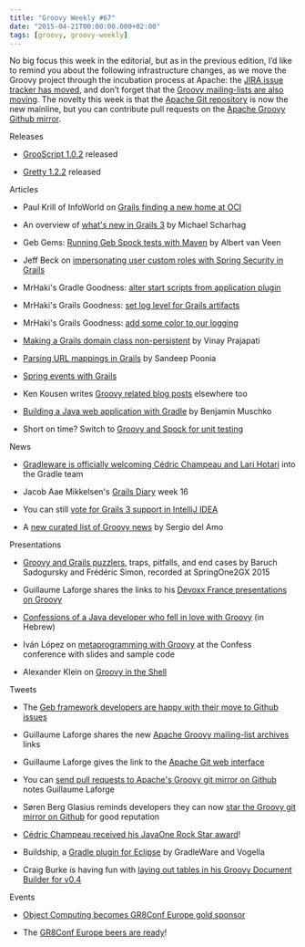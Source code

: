 ```yaml
---
title: "Groovy Weekly #67"
date: "2015-04-21T00:00:00.000+02:00"
tags: [groovy, groovy-weekly]
---
```


No big focus this week in the editorial, but as in the previous edition, I’d like to remind you about the following infrastructure changes, as we move the Groovy project through the incubation process at Apache: the [JIRA issue tracker has moved](https://issues.apache.org/jira/browse/GROOVY/), and don’t forget that the [Groovy mailing-lists are also moving](http://www.groovy-lang.org/mailing-lists.html). The novelty this week is that the [Apache Git repository](https://twitter.com/glaforge/status/588809178958925824) is now the new mainline, but you can contribute pull requests on the [Apache Groovy Github mirror](https://twitter.com/glaforge/status/588960808094326784).

Releases

*   [GrooScript 1.0.2](https://twitter.com/grooscript/status/589123058318860290) released
    
*   [Gretty 1.2.2](https://github.com/akhikhl/gretty/blob/master/RELEASE.md#gretty-122-release-announcement) released
    

Articles

*   Paul Krill of InfoWorld on [Grails finding a new home at OCI](http://www.cio.com/article/2909687/developer/grails-web-framework-finds-home-at-object-computing.html)
    
*   An overview of [what's new in Grails 3](http://java.dzone.com/articles/whats-new-grails-3) by Michael Scharhag
    
*   Geb Gems: [Running Geb Spock tests with Maven](http://blog.jdriven.com/2015/04/geb-gems-running-geb-spock-tests-maven/) by Albert van Veen
    
*   Jeff Beck on [impersonating user custom roles with Spring Security in Grails](http://beckje01.com/blog/2015/04/18/springsecurity-impersonate-users-custom-roles/)
    
*   MrHaki's Gradle Goodness: [alter start scripts from application plugin](http://mrhaki.blogspot.dk/2015/04/gradle-goodness-alter-start-scripts.html)
    
*   MrHaki's Grails Goodness: [set log level for Grails artifacts](http://mrhaki.blogspot.fr/2015/04/grails-goodness-set-log-level-for.html)
    
*   MrHaki's Grails Goodness: [add some color to our logging](http://mrhaki.blogspot.fr/2015/04/grails-goodness-add-some-color-to-our.html)
    
*   [Making a Grails domain class non-persistent](http://www.intelligrape.com/blog/making-a-domain-non-persistent/) by Vinay Prajapati
    
*   [Parsing URL mappings in Grails](http://www.intelligrape.com/blog/parsing-url-mappings-in-grails/) by Sandeep Poonia
    
*   [Spring events with Grails](http://www.intelligrape.com/blog/spring-events-with-grails/)
    
*   Ken Kousen writes [Groovy related blog posts](https://kousenit.wordpress.com/2015/04/16/groovy-posts-in-other-places/) elsewhere too
    
*   [Building a Java web application with Gradle](https://weblogs.java.net/blog/manningpubs/archive/2013/03/18/building-java-web-application-gradle) by Benjamin Muschko
    
*   Short on time? Switch to [Groovy and Spock for unit testing](http://www.javacodegeeks.com/2015/04/short-on-time-switch-to-groovy-for-unit-testing.html)
    

News

*   [Gradleware is officially welcoming Cédric Champeau and Lari Hotari](https://gradle.org/welcoming-lari-hotari-and-cedric-champeau-to-gradle-team/) into the Gradle team
    
*   Jacob Aae Mikkelsen's [Grails Diary](http://grydeske.net/news/show/92) week 16
    
*   You can still [vote for Grails 3 support in IntelliJ IDEA](https://youtrack.jetbrains.com/issue/IDEA-136970)
    
*   A [new curated list of Groovy news](http://groovydevweekly.com/issues/1?#start) by Sergio del Amo
    

Presentations

*   [Groovy and Grails puzzlers](http://www.infoq.com/presentations/groovy-grails-puzzler), traps, pitfalls, and end cases by Baruch Sadogursky and Frédéric Simon, recorded at SpringOne2GX 2015
    
*   Guillaume Laforge shares the links to his [Devoxx France presentations on Groovy](http://glaforge.appspot.com/article/devoxx-presentations)
    
*   [Confessions of a Java developer who fell in love with Groovy](https://www.youtube.com/watch?v=3pdFdbvaUyg) (in Hebrew)
    
*   Iván López on [metaprogramming with Groovy](https://twitter.com/ilopmar/status/588338534366457856) at the Confess conference with slides and sample code
    
*   Alexander Klein on [Groovy in the Shell](http://fr.slideshare.net/sascha_klein/groovy-on-the-shell)
    

Tweets

*   The [Geb framework developers are happy with their move to Github issues](https://twitter.com/GebFramework/status/588457692651356160)
    
*   Guillaume Laforge shares the new [Apache Groovy mailing-list archives](https://twitter.com/glaforge/status/588673146355613696) links
    
*   Guillaume Laforge gives the link to the [Apache Git web interface](https://twitter.com/glaforge/status/588809178958925824)
    
*   You can [send pull requests to Apache's Groovy git mirror on Github](https://twitter.com/glaforge/status/588960808094326784) notes Guillaume Laforge
    
*   Søren Berg Glasius reminds developers they can now [star the Groovy git mirror on Github](https://twitter.com/sbglasius/status/589088682512027648) for good reputation
    
*   [Cédric Champeau received his JavaOne Rock Star award](https://twitter.com/CedricChampeau/status/588968404633157632)!
    
*   Buildship, a [Gradle plugin for Eclipse](https://twitter.com/Gradleware/status/589102675381379072) by GradleWare and Vogella
    
*   Craig Burke is having fun with [laying out tables in his Groovy Document Builder for v0.4](https://twitter.com/craigburke1/status/589107422754693120)
    

Events

*   [Object Computing becomes GR8Conf Europe gold sponsor](https://twitter.com/gr8conf/status/588319368477458432)
    
*   The [GR8Conf Europe beers are ready](https://twitter.com/JacobAae/status/589112241426931713)!